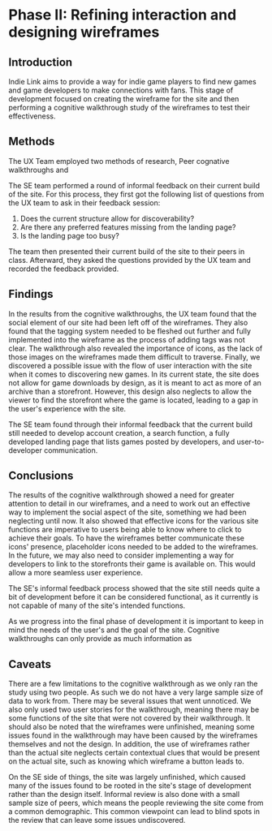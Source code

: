 # Phase II: Refining interaction and designing wireframes

## Introduction

Indie Link aims to provide a way for indie game players to find new games and game developers to make connections with fans. This stage of development focused on creating the wireframe for the site and then performing a cognitive walkthrough study of the wireframes to test their effectiveness. 

## Methods

The UX Team employed two methods of research, Peer cognative walkthroughs and 

The SE team performed a round of informal feedback on their current build of the site. For this process, they first got the following list of questions from the UX team to ask in their feedback session: 
1. Does the current structure allow for discoverability?
2. Are there any preferred features missing from the landing page?
3. Is the landing page too busy?

The team then presented their current build of the site to their peers in class. Afterward, they asked the questions provided by the UX team and recorded the feedback provided. 

## Findings

In the results from the cognitive walkthroughs, the UX team found that the social element of our site had been left off of the wireframes. They also found that the tagging system needed to be fleshed out further and fully implemented into the wireframe as the process of adding tags was not clear. The walkthrough also revealed the importance of icons, as the lack of those images on the wireframes made them difficult to traverse. Finally, we discovered a possible issue with the flow of user interaction with the site when it comes to discovering new games. In its current state, the site does not allow for game downloads by design, as it is meant to act as more of an archive than a storefront. However, this design also neglects to allow the viewer to find the storefront where the game is located, leading to a gap in the user's experience with the site.




The SE team found through their informal feedback that the current build still needed to develop account creation, a search function, a fully developed landing page that lists games posted by developers, and user-to-developer communication.

## Conclusions

The results of the cognitive walkthrough showed a need for greater attention to detail in our wireframes, and a need to work out an effective way to implement the social aspect of the site, something we had been neglecting until now. It also showed that effective icons for the various site functions are imperative to users being able to know where to click to achieve their goals. To have the wireframes better communicate these icons' presence, placeholder icons needed to be added to the wireframes. In the future, we may also need to consider implementing a way for developers to link to the storefronts their game is available on. This would allow a more seamless user experience.


The SE's informal feedback process showed that the site still needs quite a bit of development before it can be considered functional, as it currently is not capable of many of the site's intended functions. 

As we progress into the final phase of development it is important to keep in mind the needs of the user's and the goal of the site. Cognitive walkthroughs can only provide as much information as 

## Caveats

There are a few limitations to the cognitive walkthrough as we only ran the study using two people. As such we do not have a very large sample size of data to work from. There may be several issues that went unnoticed. We also only used two user stories for the walkthrough, meaning there may be some functions of the site that were not covered by their walkthrough. It should also be noted that the wireframes were unfinished, meaning some issues found in the walkthrough may have been caused by the wireframes themselves and not the design. In addition, the use of wireframes rather than the actual site neglects certain contextual clues that would be present on the actual site, such as knowing which wireframe a button leads to.  

On the SE side of things, the site was largely unfinished, which caused many of the issues found to be rooted in the site's stage of development rather than the design itself. Informal review is also done with a small sample size of peers, which means the people reviewing the site come from a common demographic. This common viewpoint can lead to blind spots in the review that can leave some issues undiscovered. 
